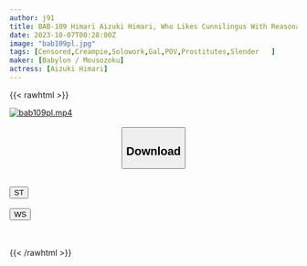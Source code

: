 ```yaml
---
author: j91
title: BAB-109 Himari Aizuki Himari, Who Likes Cunnilingus With Reasonable After-sex Sex And Invisibility
date: 2023-10-07T00:28:00Z
image: "bab109pl.jpg"
tags: [Censored,Creampie,Solowork,Gal,POV,Prostitutes,Slender	]
maker: [Babylon / Mousozoku]
actress: [Aizuki Himari]
---
```



{{< rawhtml >}}

<div class="video" data-videoid="XkLmXW3myxHP4e">
    <a href="javascript:;">
        <img src="https://my.j91.asia/posts/bab109pl/bab109pl.jpg" width="WIDTH" height="HEIGHT" alt="bab109pl.mp4" loading="lazy">
    </a>
</div>

<script type="text/javascript" src="https://j91.asia/asset/on-demand-st.js"></script>

<br>
  <link rel="stylesheet" href="https://j91.asia/asset/bs5.css">
  
  <center>
  <button class="btn btn-primary" type="button" data-bs-toggle="collapse" data-bs-target=".multi-collapse" aria-expanded="false" aria-controls="multiCollapseExample1 multiCollapseExample2"><h2>Download</h2></button></center>
</p>
<div class="row">
  <div class="col">
    <div class="collapse multi-collapse" id="multiCollapseExample1">
      <div class="card card-body">
	      	      <br>
<div class="buttons">  
<a href="https://streamtape.to/v/XkLmXW3myxHP4e"><button class="btn-hover color-3"><i class="fa fa-download"></i> ST</button></a></div>
    </div>
  </div>
</div>
  <div class="col">
    <div class="collapse multi-collapse" id="multiCollapseExample2">
      <div class="card card-body">
	      <br>
<div class="buttons">
    <a href="https://wolfstream.tv/lu1eb06586w4"><button class="btn-hover color-9"><i class="fa fa-download"></i> WS</button></a></div>
<br><br>
      </div>
    </div>
  </div>
</div>

{{< /rawhtml >}}